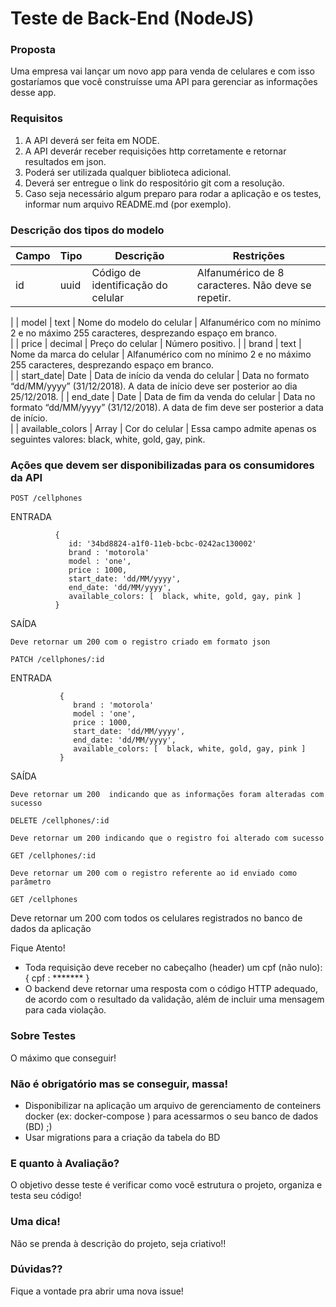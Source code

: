 
# Teste de Back-End (NodeJS)

### Proposta

Uma empresa vai lançar um novo app para venda de celulares e com isso gostaríamos que você construísse uma API para gerenciar as informações desse app.

### Requisitos

1. A API deverá ser feita em NODE.
2. A API deverár receber requisições http corretamente e retornar resultados em json.
3. Poderá ser utilizada qualquer biblioteca adicional.
4. Deverá ser entregue o link do respositório git com a resolução.
5. Caso seja necessário algum preparo para rodar a aplicação e os testes, informar num arquivo README.md (por exemplo).


### Descrição dos tipos do modelo

| Campo     | Tipo        | Descrição                          | Restrições                                                                                        |
| --------- | ----------- | ---------------------------------- | ------------------------------------------------------------------------------------------------- |
| id        | uuid        | Código de identificação do celular | Alfanumérico de 8 caracteres. Não deve se repetir.     
|
| model     | text        | Nome do modelo do celular          | Alfanumérico com no mínimo 2 e no máximo 255 caracteres, desprezando espaço em branco.       
|
| price     | decimal     | Preço do celular                   | Número positivo.
|
| brand     | text        | Nome da marca do celular           | Alfanumérico com no mínimo 2 e no máximo 255 caracteres, desprezando espaço em branco.       
|
| start_date| Date        | Data de início da venda do celular | Data no formato “dd/MM/yyyy” (31/12/2018). A data de início deve ser posterior ao dia 25/12/2018. 
|
| end_date  | Date        | Data de fim da venda do celular    | Data no formato “dd/MM/yyyy” (31/12/2018). A data de fim deve ser posterior a data de início.  
|
| available_colors  | Array  | Cor do celular                  | Essa campo admite apenas os seguintes valores: black, white, gold, gay, pink.      
            
            
### Ações que devem ser disponibilizadas para os consumidores da API


```POST /cellphones```

  ENTRADA
  
              { 
                 id: '34bd8824-a1f0-11eb-bcbc-0242ac130002'
                 brand : 'motorola'
                 model : 'one',
                 price : 1000, 
                 start_date: 'dd/MM/yyyy',
                 end_date: 'dd/MM/yyyy',
                 available_colors: [  black, white, gold, gay, pink ]
              } 

  SAÍDA

    Deve retornar um 200 com o registro criado em formato json

```PATCH /cellphones/:id```

  ENTRADA 
  
               {
                  brand : 'motorola'
                  model : 'one',
                  price : 1000, 
                  start_date: 'dd/MM/yyyy',
                  end_date: 'dd/MM/yyyy',
                  available_colors: [  black, white, gold, gay, pink ]
               }

  SAÍDA

    Deve retornar um 200  indicando que as informações foram alteradas com sucesso

```DELETE /cellphones/:id```

    Deve retornar um 200 indicando que o registro foi alterado com sucesso

```GET /cellphones/:id```

    Deve retornar um 200 com o registro referente ao id enviado como parâmetro

```GET /cellphones```

   Deve retornar um 200 com todos os celulares registrados no banco de dados da aplicação


Fique Atento!

- Toda requisição deve receber no cabeçalho (header) um cpf (não nulo): { cpf : ******* }
- O backend deve retornar uma resposta com o código HTTP adequado, de acordo com o resultado da validação, além de incluir uma mensagem para cada violação.

### Sobre Testes

O máximo que conseguir!

### Não é obrigatório mas se conseguir, massa!

- Disponibilizar na aplicação um arquivo de gerenciamento de conteiners docker (ex: docker-compose ) para acessarmos o seu banco de dados (BD) ;)
- Usar migrations para a criação da tabela do BD

### E quanto à Avaliação? 

O objetivo desse teste é verificar como você estrutura o projeto, organiza e testa seu código!

### Uma dica!

Não se prenda à descrição do projeto, seja criativo!!

### Dúvidas?? 

Fique a vontade pra abrir uma nova issue!




